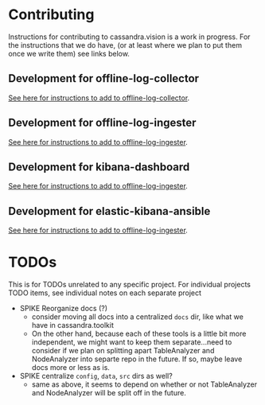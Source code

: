 # Contributing
Instructions for contributing to cassandra.vision is a work in progress. For the instructions that we do have, (or at least where we plan to put them once we write them) see links below.

## Development for offline-log-collector
[See here for instructions to add to offline-log-collector](../cassandra-analyzer/offline-log-collector/README.md#development).

## Development for offline-log-ingester
[See here for instructions to add to offline-log-ingester](../cassandra-analyzer/offline-log-ingester/README.md#development).

## Development for kibana-dashboard
[See here for instructions to add to offline-log-ingester](../cassandra-analyzer/kibana-dashboard/README.md#development).

## Development for elastic-kibana-ansible
[See here for instructions to add to offline-log-ingester](../elastic-kibana-ansible/README.md#development).

# TODOs
This is for TODOs unrelated to any specific project. For individual projects TODO items, see individual notes on each separate project

- SPIKE Reorganize docs (?)
    * consider moving all docs into a centralized `docs` dir, like what we have in cassandra.toolkit
    * On the other hand, because each of these tools is a little bit more independent, we might want to keep them separate...need to consider if we plan on splitting apart TableAnalyzer and NodeAnalyzer into separte repo in the future. If so, maybe leave docs more or less as is. 
- SPIKE centralize `config`, `data`, `src` dirs as well?
    * same as above, it seems to depend on whether or not TableAnalyzer and NodeAnalyzer will be split off in the future.


